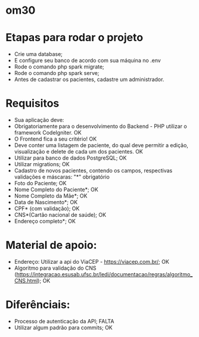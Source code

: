 # om30

# Etapas para rodar o projeto

* Crie uma database;
* E configure seu banco de acordo com sua máquina no .env
* Rode o comando php spark migrate;
* Rode o comando php spark serve;
* Antes de cadastrar os pacientes, cadastre um administrador.
 
# Requisitos

* Sua aplicação deve:
* Obrigatoriamente para o desenvolvimento do Backend - PHP utilizar o framework CodeIgniter. OK
* O Frontend fica a seu critério! OK
* Deve conter uma listagem de paciente, do qual deve permitir a edição, visualização e delete de cada um dos pacientes. OK
* Utilizar para banco de dados PostgreSQL; OK
* Utilizar migrations; OK
* Cadastro de novos pacientes, contendo os campos, respectivas validações e máscaras: "*" obrigatório
* Foto do Paciente; OK
* Nome Completo do Paciente*; OK
* Nome Completo da Mãe*; OK
* Data de Nascimento*; OK
* CPF* (com validação); OK
* CNS*(Cartão nacional de saúde); OK
* Endereço completo*; OK

# Material de apoio:

* Endereço: Utilizar a api do ViaCEP - https://viacep.com.br/; OK
* Algoritmo para validação do CNS (https://integracao.esusab.ufsc.br/ledi/documentacao/regras/algoritmo_CNS.html); OK

# Diferênciais:

* Processo de autenticação da API; FALTA 
* Utilizar algum padrão para commits; OK

